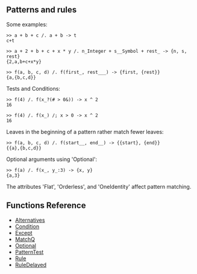 ## Patterns and rules

Some examples:
```
>> a + b + c /. a + b -> t
c+t
 
>> a + 2 + b + c + x * y /. n_Integer + s__Symbol + rest_ -> {n, s, rest}
{2,a,b+c+x*y}
 
>> f(a, b, c, d) /. f(first_, rest___) -> {first, {rest}}
{a,{b,c,d}}
```

Tests and Conditions:
```
>> f(4) /. f(x_?(# > 0&)) -> x ^ 2
16
 
>> f(4) /. f(x_) /; x > 0 -> x ^ 2
16
```

Leaves in the beginning of a pattern rather match fewer leaves:
```
>> f(a, b, c, d) /. f(start__, end__) -> {{start}, {end}}
{{a},{b,c,d}}
```
 
Optional arguments using 'Optional':
```
>> f(a) /. f(x_, y_:3) -> {x, y}
{a,3}
```

The attributes 'Flat', 'Orderless', and 'OneIdentity' affect pattern matching.

## Functions Reference 

* [Alternatives](functions/Alternatives.md)
* [Condition](functions/Condition.md)
* [Except](functions/Except.md)
* [MatchQ](functions/MatchQ.md)
* [Optional](functions/Optional.md)
* [PatternTest](functions/PatternTest.md)
* [Rule](functions/Rule.md)
* [RuleDelayed](functions/RuleDelayed.md)
